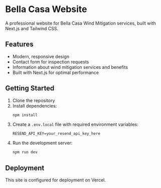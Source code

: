 # Bella Casa Website

A professional website for Bella Casa Wind Mitigation services, built with Next.js and Tailwind CSS.

## Features

- Modern, responsive design
- Contact form for inspection requests
- Information about wind mitigation services and benefits
- Built with Next.js for optimal performance

## Getting Started

1. Clone the repository
2. Install dependencies:
   ```bash
   npm install
   ```
3. Create a `.env.local` file with required environment variables:
   ```
   RESEND_API_KEY=your_resend_api_key_here
   ```
4. Run the development server:
   ```bash
   npm run dev
   ```

## Deployment

This site is configured for deployment on Vercel.
